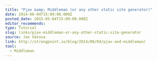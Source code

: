 ```yaml
---
title: "Pjax &amp; Middleman (or any other static site generator)"
date: 2014-08-04T15:09:00.000Z
posted_date: 2015-05-04T15:09:00.000Z
editor_recommends:
type: Tutorial
slug: links/pjax-middleman-or-any-other-static-site-generator
source: Jan Vatova
link: http://strongpoint.io/blog/2014/08/04/pjax-and-middleman/
tool:
  - Middleman
---
```





